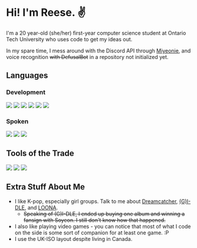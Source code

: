 # Hi! I'm Reese. ✌️
I'm a 20 year-old (she/her) first-year computer science student at Ontario Tech University who uses code to get my ideas out. 

In my spare time, I mess around with the Discord API through <a href="https://github.com/reesypiece">Miyeonie</a>, and voice recognition ~~with DefusalBot~~ in a repository not initialized yet.

## Languages
### Development
<img src="https://img.shields.io/badge/C++-%2300599C.svg?&style=for-the-badge&logo=c%2B%2B&logoColor=white"> <img src="https://img.shields.io/badge/Python-%233776AB.svg?&style=for-the-badge&logo=python&logoColor=white"> <img src="https://img.shields.io/badge/HTML5-%23E34F26.svg?&style=for-the-badge&logo=html5&logoColor=white"> <img src="https://img.shields.io/badge/CSS3-%231572B6.svg?&style=for-the-badge&logo=css3&logoColor=white"> <img src="https://img.shields.io/badge/JavaScript-%23F7DF1E.svg?&style=for-the-badge&logo=javascript&logoColor=black"> <img src="https://img.shields.io/badge/TypeScript-%233178C6.svg?&style=for-the-badge&logo=typescript&logoColor=white">

### Spoken
<img src="https://img.shields.io/badge/en--CA-fluent-success?&style=for-the-badge"> <img src="https://img.shields.io/badge/fr--CA-intermediate-green?&style=for-the-badge"> <img src="https://img.shields.io/badge/ja--JP-beginner-yellow?&style=for-the-badge">

## Tools of the Trade
<img src="https://img.shields.io/badge/Nvim-%2357A143.svg?&style=for-the-badge&logo=neovim&logoColor=white"> <img src="https://img.shields.io/badge/VS%20Code-%23007ACC.svg?&style=for-the-badge&logo=visual-studio-code&logoColor=white"> <img src="https://img.shields.io/badge/Arch%20Linux-%231793D1.svg?&style=for-the-badge&logo=arch-linux&logoColor=white">

## Extra Stuff About Me
- I like K-pop, especially girl groups. Talk to me about <a href="https://en.wikipedia.org/wiki/Dreamcatcher_(group)">Dreamcatcher</a>, <a href="https://en.wikipedia.org/wiki/(G)I-dle">(G)I-DLE</a>, and <a href="https://en.wikipedia.org/wiki/Loona">LOONA</a>.
  - ~~Speaking of (G)I-DLE, I ended up buying one album and winning a fansign with Soyeon. I still don't know how that happened.~~ 
- I also like playing video games - you can notice that most of what I code on the side is some sort of companion for at least one game. :P 
- I use the UK-ISO layout despite living in Canada.
